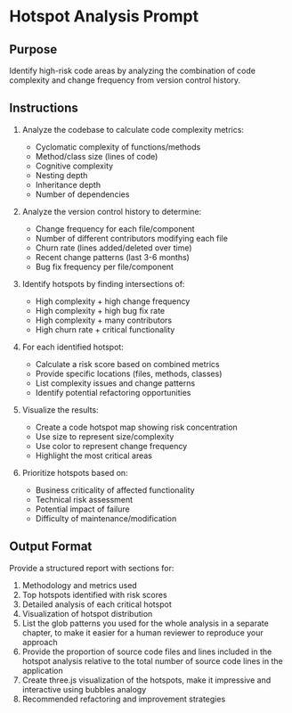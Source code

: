 # Hotspot Analysis Prompt

## Purpose

Identify high-risk code areas by analyzing the combination of code complexity and change frequency from version control history.

## Instructions

1. Analyze the codebase to calculate code complexity metrics:
   - Cyclomatic complexity of functions/methods
   - Method/class size (lines of code)
   - Cognitive complexity
   - Nesting depth
   - Inheritance depth
   - Number of dependencies

2. Analyze the version control history to determine:
   - Change frequency for each file/component
   - Number of different contributors modifying each file
   - Churn rate (lines added/deleted over time)
   - Recent change patterns (last 3-6 months)
   - Bug fix frequency per file/component

3. Identify hotspots by finding intersections of:
   - High complexity + high change frequency
   - High complexity + high bug fix rate
   - High complexity + many contributors
   - High churn rate + critical functionality

4. For each identified hotspot:
   - Calculate a risk score based on combined metrics
   - Provide specific locations (files, methods, classes)
   - List complexity issues and change patterns
   - Identify potential refactoring opportunities

5. Visualize the results:
   - Create a code hotspot map showing risk concentration
   - Use size to represent size/complexity
   - Use color to represent change frequency
   - Highlight the most critical areas

6. Prioritize hotspots based on:
   - Business criticality of affected functionality
   - Technical risk assessment
   - Potential impact of failure
   - Difficulty of maintenance/modification

## Output Format

Provide a structured report with sections for:

1. Methodology and metrics used
2. Top hotspots identified with risk scores
3. Detailed analysis of each critical hotspot
4. Visualization of hotspot distribution
5. List the glob patterns you used for the whole analysis in a separate chapter,
   to make it easier for a human reviewer to reproduce your approach
6. Provide the proportion of source code files and lines included in the hotspot analysis relative to the total number of source code lines in the application
7. Create three.js visualization of the hotspots, make it impressive and interactive using bubbles analogy
8. Recommended refactoring and improvement strategies
